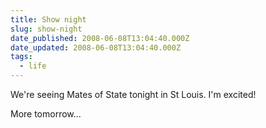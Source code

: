 ```yaml
---
title: Show night
slug: show-night
date_published: 2008-06-08T13:04:40.000Z
date_updated: 2008-06-08T13:04:40.000Z
tags:
  - life
---
```


We're seeing Mates of State tonight in St Louis. I'm excited!

More tomorrow...
